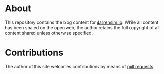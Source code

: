 # About

This repository contains the blog content for [darrensim.io](https://darrensim.io). While all content has been shared on the open web, the author retains the full copyright of all content shared unless otherwise specified.

# Contributions

The author of this site welcomes contributions by means of [pull requests](https://github.com/darrensimio/blog-content/wiki/Contributions-&-Pull-Requests).
